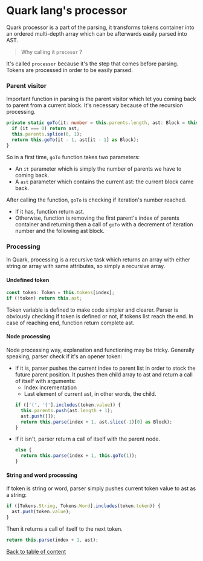 # Quark lang's processor
Quark processor is a part of the parsing, it transforms tokens container into an ordered multi-depth array which can be afterwards easily parsed into AST.

> Why calling it `procesor` ?

It's called `processor` because it's the step that comes before parsing. Tokens are processed in order to be easily parsed.

### Parent visitor
Important function in parsing is the parent visitor which let you coming back to parent from a current block. It's necessary because of the recursion processing.
```ts
private static goTo(it: number = this.parents.length, ast: Block = this.ast): Block {
  if (it === 0) return ast;
  this.parents.splice(0, 1);
  return this.goTo(it - 1, ast[it - 1] as Block);
}
```

So in a first time, `goTo` function takes two parameters:
- An `it` parameter which is simply the number of parents we have to coming back.
- A `ast` parameter which contains the current ast: the current block came back.

After calling the function, `goTo` is checking if iteration's number reached.
 - If it has, function return ast.
 - Otherwise, function is removing the first parent's index of parents container and returning then a call of `goTo` with a decrement of iteration number and the following ast block.

### Processing
In Quark, processing is a recursive task which returns an array with either string or array with same attributes, so simply a recursive array. 
#### Undefined token
```ts
const token: Token = this.tokens[index];
if (!token) return this.ast;
```
Token variable is defined to make code simpler and clearer. Parser is obviously checking if token is defined or not, if tokens list reach the end.
In case of reaching end, function return complete ast.

#### Node processing
Node processing way, explanation and functioning may be tricky. Generally speaking, parser check if it's an opener token:

- If it is, parser pushes the current index to parent list in order to stock the future parent position. It pushes then child array to ast and return a call of itself with arguments:
  - Index incrementation
  - Last element of current ast, in other words, the child.
  ```ts
  if (['(', '{'].includes(token.value)) {
    this.parents.push(ast.length + 1);
    ast.push([]);
    return this.parse(index + 1, ast.slice(-1)[0] as Block);
  }
  ```
- If it isn't, parser return a call of itself with the parent node.
  ```ts
  else {
    return this.parse(index + 1, this.goTo(1));
  }
  ```
#### String and word processing
If token is string or word, parser simply pushes current token value to ast as a string:

```ts
if ([Tokens.String, Tokens.Word].includes(token.token)) {
  ast.push(token.value);
}
```

Then it returns a call of itself to the next token.

```ts
return this.parse(index + 1, ast);
```

[Back to table of content](../README.md)